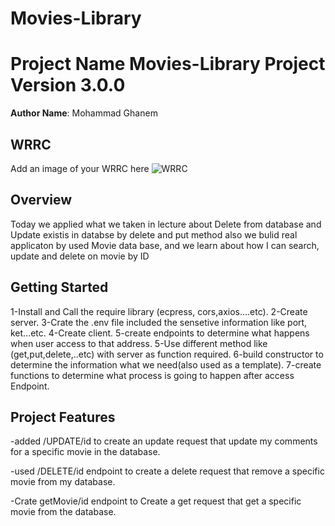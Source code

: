 # Movies-Library
# Project Name Movies-Library Project Version 3.0.0

**Author Name**: Mohammad Ghanem

## WRRC
Add an image of your WRRC here
![WRRC](https://i.ibb.co/wWsGhNx/WRRC.png)


## Overview
Today we applied what we taken in lecture about Delete from database and Update existis in databse by delete and put method 
also we bulid real applicaton by used Movie data base, and we learn about how I can search, update and delete on movie by ID  
## Getting Started
<!-- What are the steps that a user must take in order to build this app on their own machine and get it running? -->
1-Install and Call the require library (ecpress, cors,axios....etc).
2-Create server.
3-Crate the .env file included the sensetive information like port, ket...etc.
4-Create client.
5-create endpoints to determine what happens when user access to that address.
5-Use different method like (get,put,delete,..etc) with server as function required.
6-build constructor to determine the information what we need(also used as a template).
7-create functions to determine what process is going to happen after access Endpoint.
## Project Features
<!-- What are the features included in you app -->
-added /UPDATE/id to create an update request that update my comments for a specific movie in the database.

-used /DELETE/id endpoint to create a delete request that remove a specific movie from my database.

-Crate getMovie/id endpoint to Create a get request that get a specific movie from the database.